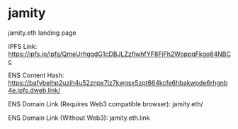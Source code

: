 # jamity

jamity.eth landing page

IPFS Link:    https://ipfs.io/ipfs/QmeUrhgqdG1cDBJLZzfiwhfYF8FjFh2WoppqFkgo84NBCc

ENS Content Hash: https://bafybeihp2uzjh4u52znpx7lz7kwgsx5zpt664kcfe6hbakwpde6rhgnb4e.ipfs.dweb.link/

ENS Domain Link (Requires Web3 compatible browser):    jamity.eth/

ENS Domain Link (Without Web3):    jamity.eth.link
